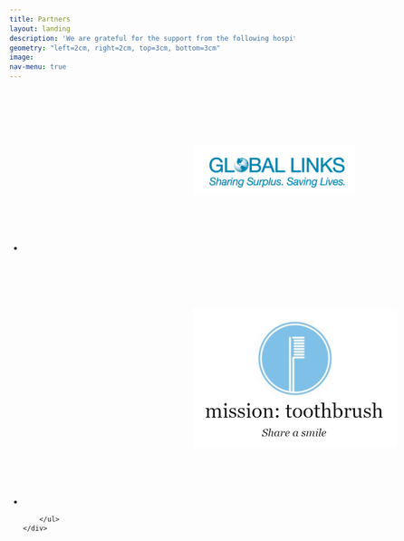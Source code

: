 ```yaml
---
title: Partners
layout: landing
description: 'We are grateful for the support from the following hospitals and organizations'
geometry: "left=2cm, right=2cm, top=3cm, bottom=3cm"
image: 
nav-menu: true
---
```

<section id="one">
	<div class="inner">
		<ul class="actions">
			<li><a href="https://www.globallinks.org/" class="image">
			<img src="/assets/images/globallinks.jpg" alt="" Hspace="300" Vspace="100"/>
			</a></li>
			<li><a href="https://missiontoothbrush.org/" class="image">
			<img src="/assets/images/mission-toothbrush-logo.png" alt="" Hspace="300" Vspace="100"/>
			</a></li>
		
		</ul>
	</div>
</section>

<!--data-position="center center"-->
